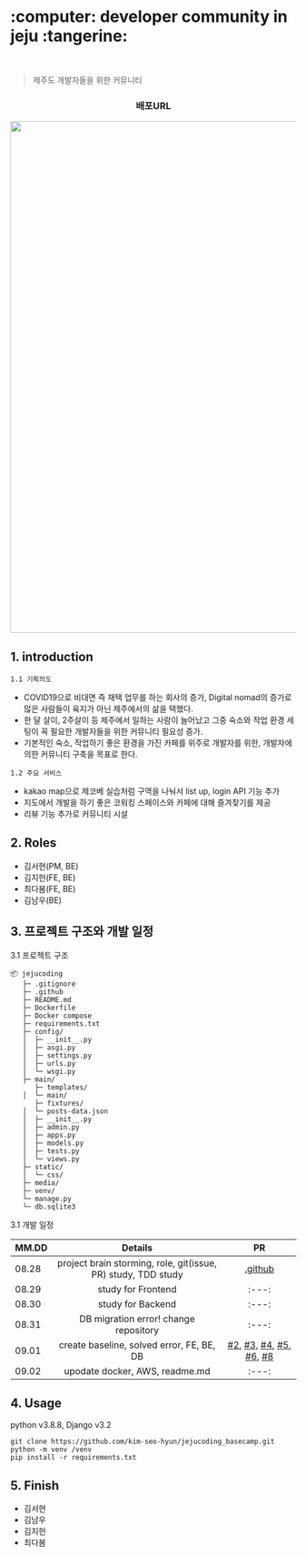 
<h1> :computer: developer community in jeju :tangerine:  </h1>
<br>

> 제주도 개발자들을 위한 커뮤니티

<h3> <p align='center'><b>  배포URL </b></p> </h3>

<p align='center'><img src='(preview 동영상).gif?raw=1' width = '900' ></p>


## 1. introduction
`1.1 기획의도`
- COVID19으로 비대면 즉 재택 업무를 하는 회사의 증가, Digital nomad의 증가로 많은 사람들이 육지가 아닌 제주에서의 삶을 택했다.
- 한 달 살이, 2주살이 등 제주에서 일하는 사람이 늘어났고 그중 숙소와 작업 환경 세팅이 꼭 필요한 개발자들을 위한 커뮤니티 필요성 증가.
- 기본적인 숙소, 작업하기 좋은 환경을 가진 카페를 위주로 개발자를 위한, 개발자에 의한 커뮤니티 구축을 목표로 한다.

`1.2 주요 서비스`
- kakao map으로 제코베 실습처럼 구역을 나눠서 list up, login API 기능 추가
- 지도에서 개발을 하기 좋은 코워킹 스페이스와 카페에 대해 즐겨찾기를 제공
- 리뷰 기능 추가로 커뮤니티 시설 

## 2. Roles

- 김서현(PM, BE)
- 김지헌(FE, BE) 
- 최다봄(FE, BE)
- 김남우(BE) 


## 3. 프로젝트 구조와 개발 일정
3.1 프로젝트 구조

```
📦 jejucoding	
   ├─ .gitignore
   ├─ .github
   ├─ README.md
   ├─ Dockerfile
   ├─ Docker compose		
   ├─ requirements.txt		
   ├─ config/	          
   │  ├─ __init__.py
   │  ├─ asgi.py
   │  ├─ settings.py
   │  ├─ urls.py
   │  └─ wsgi.py
   ├─ main/
      ├─ templates/	
   │  └─ main/
      ├─ fixtures/
   │  └─ posts-data.json
   │  ├─ __init__.py
   │  ├─ admin.py
   │  ├─ apps.py
   │  ├─ models.py
   │  ├─ tests.py
   │  └─ views.py
   ├─ static/
   │  └─ css/
   ├─ media/
   ├─ venv/
   └─ manage.py
   └─ db.sqlite3

```

3.1 개발 일정 

| MM.DD | Details | PR | 
|---|:---:|:---:|
| 08.28 | project brain storming, role, git(issue, PR) study, TDD study |[.github](https://github.com/kim-seo-hyun/jejucoding_basecamp/tree/main/.github)|
| 08.29 | study for Frontend |:---:|
| 08.30 | study for Backend |:---:|
| 08.31 | DB migration error! change repository |:---:|
| 09.01 | create baseline, solved error, FE, BE, DB | [#2](https://github.com/kim-seo-hyun/jejucoding_basecamp/pull/2), [#3](https://github.com/kim-seo-hyun/jejucoding_basecamp/pull/3), [#4](https://github.com/kim-seo-hyun/jejucoding_basecamp/pull/4), [#5](https://github.com/kim-seo-hyun/jejucoding_basecamp/pull/5), [#6](https://github.com/kim-seo-hyun/jejucoding_basecamp/pull/6), [#8](https://github.com/kim-seo-hyun/jejucoding_basecamp/pull/8) |
| 09.02 | upodate docker, AWS, readme.md |:---:|


## 4. Usage
python v3.8.8, Django v3.2

```
git clone https://github.com/kim-seo-hyun/jejucoding_basecamp.git
python -m venv /venv 
pip install -r requirements.txt
```


## 5. Finish
- 김서현
- 김남우
- 김지헌
- 최다봄

